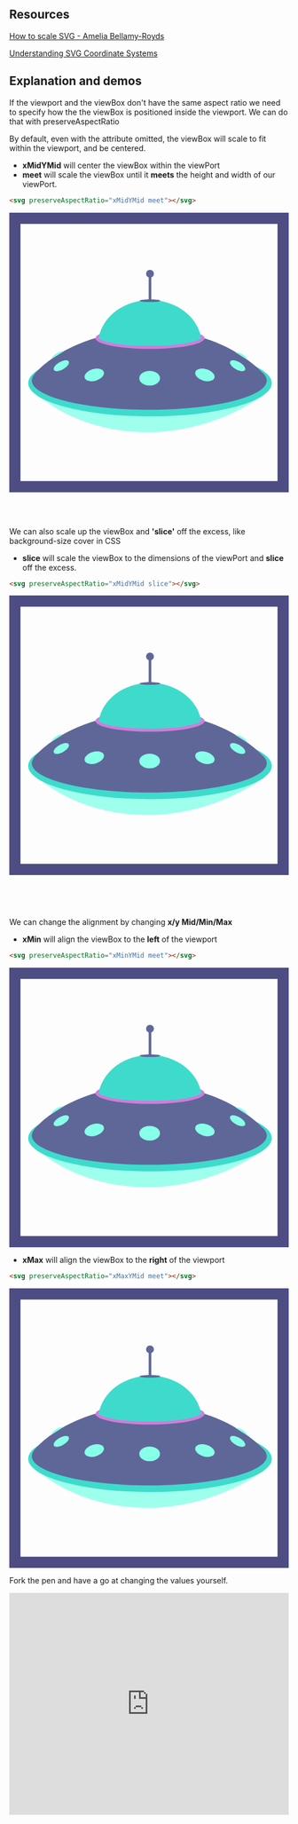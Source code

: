 ## Resources

[How to scale SVG - Amelia Bellamy-Royds](https://css-tricks.com/scale-svg/)

[Understanding SVG Coordinate Systems](https://www.sarasoueidan.com/blog/svg-coordinate-systems/)

## Explanation and demos

If the viewport and the viewBox don't have the same aspect ratio we need to specify how the the viewBox is positioned inside the viewport. We can do that with preserveAspectRatio

By default, even with the attribute omitted, the viewBox will scale to fit within the viewport, and be centered.

- **xMidYMid** will center the viewBox within the viewPort
- **meet** will scale the viewBox until it **meets** the height and width of our viewPort.

```html
<svg preserveAspectRatio="xMidYMid meet"></svg>
```

<svg class='par' preserveAspectRatio="xMidYMid meet" viewBox="0 0 200 200">
  <title>spaceship</title>
  <g id="spacecraft">
    <g id="ship">
      <g>
        <path id="bottomLight" d="M24.044,133.246s26.932,23.782,74.6,23.782,79.636-24.249,79.636-24.249Z" fill="#9fffed"/>
        <ellipse cx="100.708" cy="121.886" rx="87.192" ry="23.829" fill="#3edbcc"/>
        <path d="M183.165,116.58h0a12.467,12.467,0,0,0-2.516-2.662c-17.7-17.841-41.211-24.093-41.211-24.093H61.353C32.377,98.532,19.6,113.6,17.837,115.818c-.02.024-.038.048-.057.072-.107.136-.163.211-.164.212a6.476,6.476,0,0,0-1.5,3.952c0,11.558,37.656,20.928,84.107,20.928s84.106-9.37,84.106-20.928A6.2,6.2,0,0,0,183.165,116.58Z" fill="#5f6798"/>
        <g id="lights">
          <ellipse cx="100.465" cy="118.41" rx="7.407" ry="5.247" fill="#88ffe8"/>
          <path d="M67.661,114.008c.669,2.235-1.856,4.963-5.638,6.095s-7.391.238-8.06-2,1.856-4.963,5.639-6.095S66.993,111.774,67.661,114.008Z" fill="#88ffe8"/>
          <path d="M42.546,106.421c.765,1.326-.99,3.772-3.922,5.465s-5.927,1.989-6.693.663.99-3.772,3.922-5.464S41.78,105.1,42.546,106.421Z" fill="#88ffe8"/>
          <path d="M158.148,106.421c-.765,1.326.991,3.772,3.922,5.465s5.928,1.989,6.693.663-.99-3.772-3.921-5.464S158.914,105.1,158.148,106.421Z" fill="#88ffe8"/>
          <path d="M133.181,114.008c-.669,2.235,1.856,4.963,5.639,6.095s7.39.238,8.059-2-1.856-4.963-5.639-6.095S133.849,111.774,133.181,114.008Z" fill="#88ffe8"/>
          <path d="M30.027,104.794a8.77,8.77,0,0,1,3.94-4.268,8.939,8.939,0,0,1,5.054-1.4Z" fill="#88ffe8"/>
          <path d="M170.738,105.415a8.766,8.766,0,0,0-3.952-4.256,8.939,8.939,0,0,0-5.058-1.382Z" fill="#88ffe8"/>
        </g>
      </g>
      <ellipse cx="100.708" cy="89.825" rx="39.043" ry="7.624" fill="#cf7ddb"/>
      <path d="M136.643,90.466a1.173,1.173,0,0,0,.659-1.273c-2.833-15.147-18.131-26.721-36.591-26.721s-33.773,11.585-36.6,26.742a1.172,1.172,0,0,0,.538,1.212c2.145,1.315,10.286,4.828,36.058,4.828C123.132,95.254,132.865,92.235,136.643,90.466Z" fill="#3edbcc"/>
      <path d="M108.115,62.951c0,.529-3.316.959-7.407.959s-7.406-.43-7.406-.959,3.316-.96,7.406-.96S108.115,62.421,108.115,62.951Z" fill="#5f6798"/>
      <g>
        <path d="M100.73,62.951h-.044a.91.91,0,0,1-.909-.91V43.64h1.862v18.4A.91.91,0,0,1,100.73,62.951Z" fill="#5f6798"/>
        <path d="M103.523,43.64a2.815,2.815,0,1,1-2.815-2.814A2.814,2.814,0,0,1,103.523,43.64Z" fill="#5f6798"/>
      </g>
    </g>
  </g>
  <path d="M192,8V192H8V8H192m8-8H0V200H200V0Z" fill="#4d4d84"/>
</svg>
&nbsp;

&nbsp;

We can also scale up the viewBox and **'slice'** off the excess, like background-size cover in CSS

- **slice** will scale the viewBox to the dimensions of the viewPort and **slice** off the excess.

```html
<svg preserveAspectRatio="xMidYMid slice"></svg>
```

<svg class='par' preserveAspectRatio="xMidYMid slice" viewBox="0 0 200 200">
  <title>spaceship</title>
  <g id="spacecraft">
    <g id="ship">
      <g>
        <path id="bottomLight" d="M24.044,133.246s26.932,23.782,74.6,23.782,79.636-24.249,79.636-24.249Z" fill="#9fffed"/>
        <ellipse cx="100.708" cy="121.886" rx="87.192" ry="23.829" fill="#3edbcc"/>
        <path d="M183.165,116.58h0a12.467,12.467,0,0,0-2.516-2.662c-17.7-17.841-41.211-24.093-41.211-24.093H61.353C32.377,98.532,19.6,113.6,17.837,115.818c-.02.024-.038.048-.057.072-.107.136-.163.211-.164.212a6.476,6.476,0,0,0-1.5,3.952c0,11.558,37.656,20.928,84.107,20.928s84.106-9.37,84.106-20.928A6.2,6.2,0,0,0,183.165,116.58Z" fill="#5f6798"/>
        <g id="lights">
          <ellipse cx="100.465" cy="118.41" rx="7.407" ry="5.247" fill="#88ffe8"/>
          <path d="M67.661,114.008c.669,2.235-1.856,4.963-5.638,6.095s-7.391.238-8.06-2,1.856-4.963,5.639-6.095S66.993,111.774,67.661,114.008Z" fill="#88ffe8"/>
          <path d="M42.546,106.421c.765,1.326-.99,3.772-3.922,5.465s-5.927,1.989-6.693.663.99-3.772,3.922-5.464S41.78,105.1,42.546,106.421Z" fill="#88ffe8"/>
          <path d="M158.148,106.421c-.765,1.326.991,3.772,3.922,5.465s5.928,1.989,6.693.663-.99-3.772-3.921-5.464S158.914,105.1,158.148,106.421Z" fill="#88ffe8"/>
          <path d="M133.181,114.008c-.669,2.235,1.856,4.963,5.639,6.095s7.39.238,8.059-2-1.856-4.963-5.639-6.095S133.849,111.774,133.181,114.008Z" fill="#88ffe8"/>
          <path d="M30.027,104.794a8.77,8.77,0,0,1,3.94-4.268,8.939,8.939,0,0,1,5.054-1.4Z" fill="#88ffe8"/>
          <path d="M170.738,105.415a8.766,8.766,0,0,0-3.952-4.256,8.939,8.939,0,0,0-5.058-1.382Z" fill="#88ffe8"/>
        </g>
      </g>
      <ellipse cx="100.708" cy="89.825" rx="39.043" ry="7.624" fill="#cf7ddb"/>
      <path d="M136.643,90.466a1.173,1.173,0,0,0,.659-1.273c-2.833-15.147-18.131-26.721-36.591-26.721s-33.773,11.585-36.6,26.742a1.172,1.172,0,0,0,.538,1.212c2.145,1.315,10.286,4.828,36.058,4.828C123.132,95.254,132.865,92.235,136.643,90.466Z" fill="#3edbcc"/>
      <path d="M108.115,62.951c0,.529-3.316.959-7.407.959s-7.406-.43-7.406-.959,3.316-.96,7.406-.96S108.115,62.421,108.115,62.951Z" fill="#5f6798"/>
      <g>
        <path d="M100.73,62.951h-.044a.91.91,0,0,1-.909-.91V43.64h1.862v18.4A.91.91,0,0,1,100.73,62.951Z" fill="#5f6798"/>
        <path d="M103.523,43.64a2.815,2.815,0,1,1-2.815-2.814A2.814,2.814,0,0,1,103.523,43.64Z" fill="#5f6798"/>
      </g>
    </g>
  </g>
  <path d="M192,8V192H8V8H192m8-8H0V200H200V0Z" fill="#4d4d84"/>
</svg>

&nbsp;

&nbsp;

We can change the alignment by changing **x/y Mid/Min/Max**

- **xMin** will align the viewBox to the **left** of the viewport

```html
<svg preserveAspectRatio="xMinYMid meet"></svg>
```

<svg class='par' preserveAspectRatio="xMinYMid meet" viewBox="0 0 200 200">
  <title>spaceship</title>
  <g id="spacecraft">
    <g id="ship">
      <g>
        <path id="bottomLight" d="M24.044,133.246s26.932,23.782,74.6,23.782,79.636-24.249,79.636-24.249Z" fill="#9fffed"/>
        <ellipse cx="100.708" cy="121.886" rx="87.192" ry="23.829" fill="#3edbcc"/>
        <path d="M183.165,116.58h0a12.467,12.467,0,0,0-2.516-2.662c-17.7-17.841-41.211-24.093-41.211-24.093H61.353C32.377,98.532,19.6,113.6,17.837,115.818c-.02.024-.038.048-.057.072-.107.136-.163.211-.164.212a6.476,6.476,0,0,0-1.5,3.952c0,11.558,37.656,20.928,84.107,20.928s84.106-9.37,84.106-20.928A6.2,6.2,0,0,0,183.165,116.58Z" fill="#5f6798"/>
        <g id="lights">
          <ellipse cx="100.465" cy="118.41" rx="7.407" ry="5.247" fill="#88ffe8"/>
          <path d="M67.661,114.008c.669,2.235-1.856,4.963-5.638,6.095s-7.391.238-8.06-2,1.856-4.963,5.639-6.095S66.993,111.774,67.661,114.008Z" fill="#88ffe8"/>
          <path d="M42.546,106.421c.765,1.326-.99,3.772-3.922,5.465s-5.927,1.989-6.693.663.99-3.772,3.922-5.464S41.78,105.1,42.546,106.421Z" fill="#88ffe8"/>
          <path d="M158.148,106.421c-.765,1.326.991,3.772,3.922,5.465s5.928,1.989,6.693.663-.99-3.772-3.921-5.464S158.914,105.1,158.148,106.421Z" fill="#88ffe8"/>
          <path d="M133.181,114.008c-.669,2.235,1.856,4.963,5.639,6.095s7.39.238,8.059-2-1.856-4.963-5.639-6.095S133.849,111.774,133.181,114.008Z" fill="#88ffe8"/>
          <path d="M30.027,104.794a8.77,8.77,0,0,1,3.94-4.268,8.939,8.939,0,0,1,5.054-1.4Z" fill="#88ffe8"/>
          <path d="M170.738,105.415a8.766,8.766,0,0,0-3.952-4.256,8.939,8.939,0,0,0-5.058-1.382Z" fill="#88ffe8"/>
        </g>
      </g>
      <ellipse cx="100.708" cy="89.825" rx="39.043" ry="7.624" fill="#cf7ddb"/>
      <path d="M136.643,90.466a1.173,1.173,0,0,0,.659-1.273c-2.833-15.147-18.131-26.721-36.591-26.721s-33.773,11.585-36.6,26.742a1.172,1.172,0,0,0,.538,1.212c2.145,1.315,10.286,4.828,36.058,4.828C123.132,95.254,132.865,92.235,136.643,90.466Z" fill="#3edbcc"/>
      <path d="M108.115,62.951c0,.529-3.316.959-7.407.959s-7.406-.43-7.406-.959,3.316-.96,7.406-.96S108.115,62.421,108.115,62.951Z" fill="#5f6798"/>
      <g>
        <path d="M100.73,62.951h-.044a.91.91,0,0,1-.909-.91V43.64h1.862v18.4A.91.91,0,0,1,100.73,62.951Z" fill="#5f6798"/>
        <path d="M103.523,43.64a2.815,2.815,0,1,1-2.815-2.814A2.814,2.814,0,0,1,103.523,43.64Z" fill="#5f6798"/>
      </g>
    </g>
  </g>
  <path d="M192,8V192H8V8H192m8-8H0V200H200V0Z" fill="#4d4d84"/>
</svg>

- **xMax** will align the viewBox to the **right** of the viewport

```html
<svg preserveAspectRatio="xMaxYMid meet"></svg>
```

<svg class='par' preserveAspectRatio="xMaxYMid meet" viewBox="0 0 200 200">
  <title>spaceship</title>
  <g id="spacecraft">
    <g id="ship">
      <g>
        <path id="bottomLight" d="M24.044,133.246s26.932,23.782,74.6,23.782,79.636-24.249,79.636-24.249Z" fill="#9fffed"/>
        <ellipse cx="100.708" cy="121.886" rx="87.192" ry="23.829" fill="#3edbcc"/>
        <path d="M183.165,116.58h0a12.467,12.467,0,0,0-2.516-2.662c-17.7-17.841-41.211-24.093-41.211-24.093H61.353C32.377,98.532,19.6,113.6,17.837,115.818c-.02.024-.038.048-.057.072-.107.136-.163.211-.164.212a6.476,6.476,0,0,0-1.5,3.952c0,11.558,37.656,20.928,84.107,20.928s84.106-9.37,84.106-20.928A6.2,6.2,0,0,0,183.165,116.58Z" fill="#5f6798"/>
        <g id="lights">
          <ellipse cx="100.465" cy="118.41" rx="7.407" ry="5.247" fill="#88ffe8"/>
          <path d="M67.661,114.008c.669,2.235-1.856,4.963-5.638,6.095s-7.391.238-8.06-2,1.856-4.963,5.639-6.095S66.993,111.774,67.661,114.008Z" fill="#88ffe8"/>
          <path d="M42.546,106.421c.765,1.326-.99,3.772-3.922,5.465s-5.927,1.989-6.693.663.99-3.772,3.922-5.464S41.78,105.1,42.546,106.421Z" fill="#88ffe8"/>
          <path d="M158.148,106.421c-.765,1.326.991,3.772,3.922,5.465s5.928,1.989,6.693.663-.99-3.772-3.921-5.464S158.914,105.1,158.148,106.421Z" fill="#88ffe8"/>
          <path d="M133.181,114.008c-.669,2.235,1.856,4.963,5.639,6.095s7.39.238,8.059-2-1.856-4.963-5.639-6.095S133.849,111.774,133.181,114.008Z" fill="#88ffe8"/>
          <path d="M30.027,104.794a8.77,8.77,0,0,1,3.94-4.268,8.939,8.939,0,0,1,5.054-1.4Z" fill="#88ffe8"/>
          <path d="M170.738,105.415a8.766,8.766,0,0,0-3.952-4.256,8.939,8.939,0,0,0-5.058-1.382Z" fill="#88ffe8"/>
        </g>
      </g>
      <ellipse cx="100.708" cy="89.825" rx="39.043" ry="7.624" fill="#cf7ddb"/>
      <path d="M136.643,90.466a1.173,1.173,0,0,0,.659-1.273c-2.833-15.147-18.131-26.721-36.591-26.721s-33.773,11.585-36.6,26.742a1.172,1.172,0,0,0,.538,1.212c2.145,1.315,10.286,4.828,36.058,4.828C123.132,95.254,132.865,92.235,136.643,90.466Z" fill="#3edbcc"/>
      <path d="M108.115,62.951c0,.529-3.316.959-7.407.959s-7.406-.43-7.406-.959,3.316-.96,7.406-.96S108.115,62.421,108.115,62.951Z" fill="#5f6798"/>
      <g>
        <path d="M100.73,62.951h-.044a.91.91,0,0,1-.909-.91V43.64h1.862v18.4A.91.91,0,0,1,100.73,62.951Z" fill="#5f6798"/>
        <path d="M103.523,43.64a2.815,2.815,0,1,1-2.815-2.814A2.814,2.814,0,0,1,103.523,43.64Z" fill="#5f6798"/>
      </g>
    </g>
  </g>
  <path d="M192,8V192H8V8H192m8-8H0V200H200V0Z" fill="#4d4d84"/>
</svg>

Fork the pen and have a go at changing the values yourself.

<iframe height="400" style="width: 100%;" scrolling="no" title="SVG preserve aspect ratio" src="https://codepen.io/svganimationworkshop/embed/rNVwGJV?height=265&theme-id=default&default-tab=result" frameborder="no" allowtransparency="true" allowfullscreen="true">
  See the Pen <a href='https://codepen.io/svganimationworkshop/pen/rNVwGJV'>SVG preserve aspect ratio</a> by SVG-workshops
  (<a href='https://codepen.io/svganimationworkshop'>@svganimationworkshop</a>) on <a href='https://codepen.io'>CodePen</a>.
</iframe>
